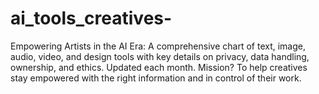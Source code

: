 # ai_tools_creatives-
Empowering Artists in the AI Era: A comprehensive chart of text, image, audio, video, and design tools with key details on privacy, data handling, ownership, and ethics. Updated each month. Mission? To help creatives stay empowered with the right information and in control of their work.
